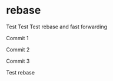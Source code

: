 rebase
======

Test Test Test rebase and fast forwarding

Commit 1

Commit 2

Commit 3

Test rebase
